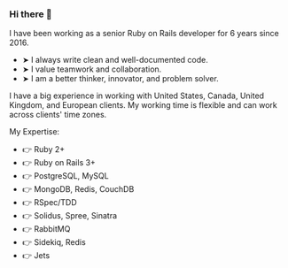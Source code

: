 ### Hi there 👋

<!--
**norioumata/norioumata** is a ✨ _special_ ✨ repository because its `README.md` (this file) appears on your GitHub profile.

Here are some ideas to get you started:

- 🔭 I’m currently working on ...
- 🌱 I’m currently learning ...
- 👯 I’m looking to collaborate on ...
- 🤔 I’m looking for help with ...
- 💬 Ask me about ...
- 📫 How to reach me: ...
- 😄 Pronouns: ...
- ⚡ Fun fact: ...
-->

I have been working as a senior Ruby on Rails developer for 6 years since 2016.

- ➤ I always write clean and well-documented code.
- ➤ I value teamwork and collaboration.
- ➤ I am a better thinker, innovator, and problem solver.

I have a big experience in working with United States, Canada, United Kingdom, and European clients.
My working time is flexible and can work across clients' time zones.

My Expertise:
- 👉 Ruby 2+
- 👉 Ruby on Rails 3+
- 👉 PostgreSQL, MySQL
- 👉 MongoDB, Redis, CouchDB
- 👉 RSpec/TDD
- 👉 Solidus, Spree, Sinatra
- 👉 RabbitMQ
- 👉 Sidekiq, Redis
- 👉 Jets
